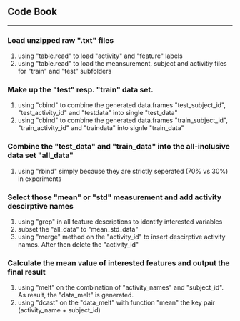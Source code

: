 ## Code Book
-----------------------------------------------------------------------------------------------------
### Load unzipped raw ".txt" files
  1. using "table.read" to load "activity" and "feature" labels
  2. using "table.read" to load the meansurement, subject and activitiy files for "train" and "test" subfolders
  
### Make up the "test" resp. "train" data set.
  1. using "cbind" to combine the generated data.frames "test_subject_id", "test_activity_id" and "testdata" into single "test_data"
  2. using "cbind" to combine the generated data.frames "train_subject_id", "train_activity_id" and "traindata" into signle "train_data"
  
### Combine the "test_data" and "train_data" into the all-inclusive data set "all_data"
  1. using "rbind" simply because they are strictly seperated (70% vs 30%) in experiments
  
### Select those "mean" or "std" measurement and add activity descirptive names
  1. using "grep" in all feature descriptions to identify interested variables
  2. subset the "all_data" to "mean_std_data" 
  3. using "merge" method on the "activity_id" to insert descirptive activity names. After then delete the "activity_id"
  
### Calculate the mean value of interested features and output the final result
  1. using "melt" on the combination of "activity_names" and "subject_id". As result, the "data_melt" is generated.
  2. using "dcast" on the "data_melt" with function "mean" the key pair (activity_name + subject_id)
